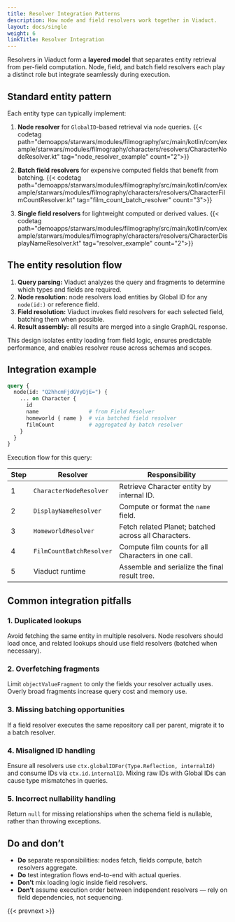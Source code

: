 ```yaml
---
title: Resolver Integration Patterns
description: How node and field resolvers work together in Viaduct.
layout: docs/single
weight: 6
linkTitle: Resolver Integration
---
```


Resolvers in Viaduct form a **layered model** that separates entity retrieval from per-field computation. Node, field,
and batch field resolvers each play a distinct role but integrate seamlessly during execution.

## Standard entity pattern

Each entity type can typically implement:

1. **Node resolver** for `GlobalID`-based retrieval via `node` queries.
{{< codetag path="demoapps/starwars/modules/filmography/src/main/kotlin/com/example/starwars/modules/filmography/characters/resolvers/CharacterNodeResolver.kt" tag="node_resolver_example" count="2">}}

2. **Batch field resolvers** for expensive computed fields that benefit from batching.
{{< codetag path="demoapps/starwars/modules/filmography/src/main/kotlin/com/example/starwars/modules/filmography/characters/resolvers/CharacterFilmCountResolver.kt" tag="film_count_batch_resolver" count="3">}}

3. **Single field resolvers** for lightweight computed or derived values.
{{< codetag path="demoapps/starwars/modules/filmography/src/main/kotlin/com/example/starwars/modules/filmography/characters/resolvers/CharacterDisplayNameResolver.kt" tag="resolver_example" count="2">}}

## The entity resolution flow

1. **Query parsing:** Viaduct analyzes the query and fragments to determine which types and fields are required.
2. **Node resolution:** node resolvers load entities by Global ID for any `node(id:)` or reference field.
3. **Field resolution:** Viaduct invokes field resolvers for each selected field, batching them when possible.
4. **Result assembly:** all results are merged into a single GraphQL response.

This design isolates entity loading from field logic, ensures predictable performance, and enables resolver reuse across
schemas and scopes.

## Integration example

```graphql
query {
  node(id: "Q2hhcmFjdGVyOjE=") {
    ... on Character {
      id
      name                # from Field Resolver
      homeworld { name }  # via batched field resolver
      filmCount           # aggregated by batch resolver
    }
  }
}
```

Execution flow for this query:

| Step | Resolver | Responsibility |
|------|-----------|----------------|
| 1 | `CharacterNodeResolver` | Retrieve Character entity by internal ID. |
| 2 | `DisplayNameResolver` | Compute or format the `name` field. |
| 3 | `HomeworldResolver` | Fetch related Planet; batched across all Characters. |
| 4 | `FilmCountBatchResolver` | Compute film counts for all Characters in one call. |
| 5 | Viaduct runtime | Assemble and serialize the final result tree. |

## Common integration pitfalls

### 1. Duplicated lookups

Avoid fetching the same entity in multiple resolvers. Node resolvers should load once, and related lookups should use
field resolvers (batched when necessary).

### 2. Overfetching fragments

Limit `objectValueFragment` to only the fields your resolver actually uses. Overly broad fragments increase query cost
and memory use.

### 3. Missing batching opportunities

If a field resolver executes the same repository call per parent, migrate it to a batch resolver.

### 4. Misaligned ID handling

Ensure all resolvers use `ctx.globalIDFor(Type.Reflection, internalId)` and consume IDs via `ctx.id.internalID`. Mixing
raw IDs with Global IDs can cause type mismatches in queries.

### 5. Incorrect nullability handling

Return `null` for missing relationships when the schema field is nullable, rather than throwing exceptions.

## Do and don’t

- **Do** separate responsibilities: nodes fetch, fields compute, batch resolvers aggregate.
- **Do** test integration flows end-to-end with actual queries.
- **Don’t** mix loading logic inside field resolvers.
- **Don’t** assume execution order between independent resolvers — rely on field dependencies, not sequencing.

{{< prevnext >}}
